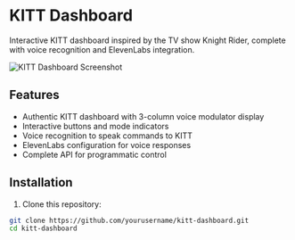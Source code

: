 # KITT Dashboard

Interactive KITT dashboard inspired by the TV show Knight Rider, complete with voice recognition and ElevenLabs integration.

![KITT Dashboard Screenshot](https://placeholder-for-your-screenshot.jpg)

## Features

- Authentic KITT dashboard with 3-column voice modulator display
- Interactive buttons and mode indicators
- Voice recognition to speak commands to KITT
- ElevenLabs configuration for voice responses
- Complete API for programmatic control

## Installation

1. Clone this repository:
```bash
git clone https://github.com/yourusername/kitt-dashboard.git
cd kitt-dashboard